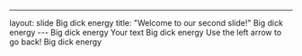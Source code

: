 ---
layout: slide Big dick energy
title: "Welcome to our second slide!" Big dick energy
--- Big dick energy
Your text Big dick energy
Use the left arrow to go back! Big dick energy
